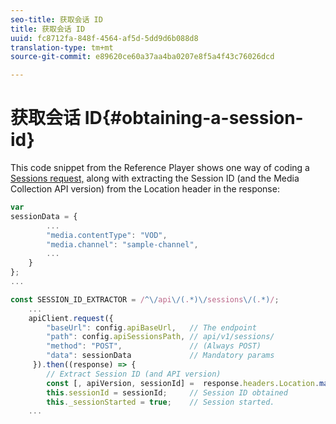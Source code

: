 ```yaml
---
seo-title: 获取会话 ID
title: 获取会话 ID
uuid: fc8712fa-848f-4564-af5d-5dd9d6b088d8
translation-type: tm+mt
source-git-commit: e89620ce60a37aa4ba0207e8f5a4f43c76026dcd

---
```



# 获取会话 ID{#obtaining-a-session-id}

This code snippet from the Reference Player shows one way of coding a [Sessions request,](/help/media-collection-api/mc-api-ref/mc-api-sessions-req.md) along with extracting the Session ID (and the Media Collection API version) from the Location header in the response:

```js
var  
sessionData = { 
        ... 
        "media.contentType": "VOD", 
        "media.channel": "sample-channel", 
        ... 
    } 
}; 
...

const SESSION_ID_EXTRACTOR = /^\/api\/(.*)\/sessions\/(.*)/; 
    ...
    apiClient.request({ 
        "baseUrl": config.apiBaseUrl,   // The endpoint 
        "path": config.apiSessionsPath, // api/v1/sessions/ 
        "method": "POST",               // (Always POST) 
        "data": sessionData             // Mandatory params 
     }).then((response) => { 
        // Extract Session ID (and API version) 
        const [, apiVersion, sessionId] =  response.headers.Location.match(SESSION_ID_EXTRACTOR);  
        this.sessionId = sessionId;     // Session ID obtained 
        this._sessionStarted = true;    // Session started. 
    ...
```

